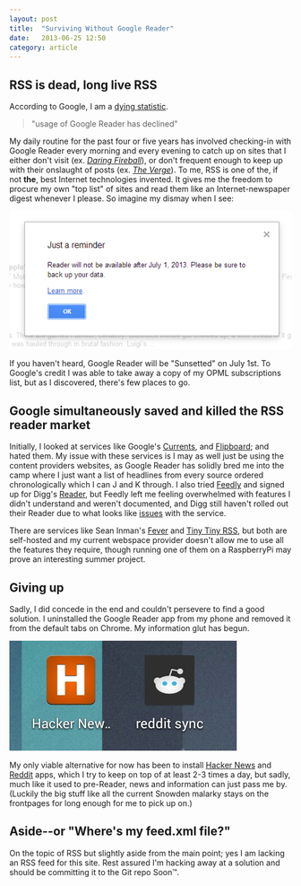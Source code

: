 ```yaml
---
layout: post
title:  "Surviving Without Google Reader"
date:   2013-06-25 12:50
category: article
---
```


## RSS is dead, long live RSS

According to Google, I am a [dying statistic][gstat].

> "usage of Google Reader has declined"

My daily routine for the past four or five years has involved checking-in with Google Reader every morning and every evening to catch up on sites that I either don't visit (ex. [*Daring Fireball*][dg]), or don't frequent enough to keep up with their onslaught of posts (ex. [*The Verge*][verge]). To me, RSS is one of the, if not **the**, best Internet technologies invented. It gives me the freedom to procure my own "top list" of sites and read them like an Internet-newspaper digest whenever I please. So imagine my dismay when I see:

![Ugh...](/static/images/PsyHz5s.png)

If you haven't heard, Google Reader will be "Sunsetted" on July 1st. To Google's credit I was able to take away a copy of my OPML subscriptions list, but as I discovered, there's few places to go.

## Google simultaneously saved and killed the RSS reader market 

Initially, I looked at services like Google's [Currents][gcurrents], and [Flipboard][flipboard]; and hated them. My issue with these services is I may as well just be using the content providers websites, as Google Reader has solidly bred me into the camp where I just want a list of headlines from every source ordered chronologically which I can J and K through. I also tried [Feedly][feedly] and signed up for Digg's [Reader][dreader], but Feedly left me feeling overwhelmed with features I didn't understand and weren't documented, and Digg still haven't rolled out their Reader due to what looks like [issues][dreaderissues] with the service.

There are services like Sean Inman's [Fever][fever] and [Tiny Tiny RSS][ttrss], but both are self-hosted and my current webspace provider doesn't allow me to use all the features they require, though running one of them on a RaspberryPi may prove an interesting summer project.

## Giving up

Sadly, I did concede in the end and couldn't persevere to find a good solution. I uninstalled the Google Reader app from my phone and removed it from the default tabs on Chrome. My information glut has begun.

![Filling the gap](/static/images/4nb5s4t.png.jpeg)

My only viable alternative for now has been to install [Hacker News][hn] and [Reddit][reddit] apps, which I try to keep on top of at least 2-3 times a day, but sadly, much like it used to pre-Reader, news and information can just pass me by. (Luckily the big stuff like all the current Snowden malarky stays on the frontpages for long enough for me to pick up on.)

## Aside--or "Where's my feed.xml file?"

On the topic of RSS but slightly aside from the main point; yes I am lacking an RSS feed for this site. Rest assured I'm hacking away at a solution and should be committing it to the Git repo Soon&trade;.

[gstat]: //googlereader.blogspot.co.uk/2013/03/powering-down-google-reader.html
[dg]: //daringfireball.net
[verge]: //theverge.com
[gcurrents]: //www.google.com/producer/currents
[flipboard]: //flipboard.com/
[feedly]: //feedly.com
[dreader]: //digg.com/reader
[dreaderissues]: //www.theverge.com/2013/6/21/4451644/diggs-very-beta-rss-reader-is-it-enough-to-woo-google-reader-users
[fever]: //feedafever.com
[ttrss]: //tt-rss.org/redmine/projects/tt-rss/wiki
[hn]: //news.ycombinator.com
[reddit]: //reddit.com